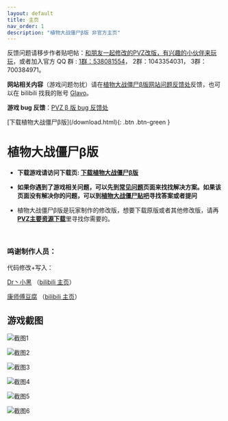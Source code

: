 ```yaml
---
layout: default
title: 主页
nav_order: 1
description: "植物大战僵尸β版 非官方主页"
---
```


<script async src="https://pagead2.googlesyndication.com/pagead/js/adsbygoogle.js"></script>
<ins class="adsbygoogle"
     style="display:block; text-align:center;"
     data-ad-layout="in-article"
     data-ad-format="fluid"
     data-ad-client="ca-pub-6942296954592310"
     data-ad-slot="2311879209"></ins>
<script>
     (adsbygoogle = window.adsbygoogle || []).push({});
</script>

反馈问题请移步作者贴吧帖：[和朋友一起修改的PVZ改版，有兴趣的小伙伴来玩玩](https://tieba.baidu.com/p/6674551694)，或者加入官方 QQ 群 : [1群：538081554](https://jq.qq.com/?_wv=1027&k=5aAFsMt)， 2群：1043354031， 3群：700384971。


**网站相关内容**（游戏问题勿扰）请在[植物大战僵尸β版网站问题反馈处](https://docs.qq.com/form/fill/DY2hYVEZJaFdVTmpI?_w_tencentdocx_form=1)反馈，也可以在 bilibili 找我的账号 [Glavo](https://space.bilibili.com/20314891)。

**游戏 bug 反馈**：[PVZ β 版 bug 反馈处](https://docs.qq.com/form/fill/DSUJmdkNleGpTS1hi#/fill)

<span class="fs-8">
[下载植物大战僵尸β版](/download.html){: .btn .btn-green }
</span>



# 植物大战僵尸β版

- **下载游戏请访问下载页: [下载植物大战僵尸β版](/download.html)**

- **如果你遇到了游戏相关问题，可以先到[常见问题](/problems.html)页面来找找解决方案。如果该页面没有解决你的问题，可以到[植物大战僵尸贴吧](https://tieba.baidu.com/f?kw=植物大战僵尸)寻找答案或者提问**

- 植物大战僵尸β版是玩家制作的修改版，想要下载原版或者其他修改版，请再[**PVZ主要资源下载**](http://pvz2.lonelystar.org/download.htm)里寻找你需要的。



<br/>

### 鸣谢制作人员：

代码修改+写入：

[Dr丶小黑](http://tieba.baidu.com/home/main?un=%E7%89%9B%E4%BA%8C%E9%BE%99%E7%96%BC) （[bilibili 主页](https://space.bilibili.com/12952765)）

[康师傅豆腐](http://tieba.baidu.com/home/main?un=%E5%BA%B7%E5%B8%88%E5%82%85%E8%B1%86%E8%85%90) （[bilibili 主页](https://space.bilibili.com/98965051)）


## 游戏截图

![截图1](https://s2.ax1x.com/2020/02/13/1OI7fU.png)

![截图2](https://s2.ax1x.com/2020/02/13/1OIWOs.jpg)

![截图3](https://s2.ax1x.com/2020/02/13/1OIhmn.jpg)

![截图4](https://s2.ax1x.com/2020/02/13/1OIokV.gif)

![截图5](https://s2.ax1x.com/2020/02/13/1OI5T0.png)

![截图6](https://s2.ax1x.com/2020/02/13/1OI4wq.png)

